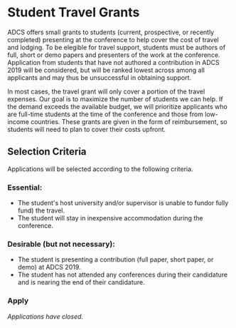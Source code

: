 ﻿# Student Travel Grants

ADCS offers small grants to students (current, prospective, or recently completed) presenting at the conference to help cover the cost of travel and lodging. To be elegible for travel support, students must be authors of full, short or demo papers and presenters of the work at the conference. Application from students that have not authored a contribution in ADCS 2019 will be considered, but will be ranked lowest across among all applicants and may thus be unsuccessful in obtaining support.

In most cases, the travel grant will only cover a portion of the travel expenses. Our goal is to maximize the number of students we can help. If the demand exceeds the available budget, we will prioritize applicants who are full-time students at the time of the conference and those from low-income countries. These grants are given in the form of reimbursement, so students will need to plan to cover their costs upfront.


## Selection Criteria

Applications will be selected according to the following criteria.

### Essential:

 - The student's host university and/or supervisor is unable to fundor fully fund) the travel.
 - The student will stay in inexpensive accommodation during the conference.

### Desirable (but not necessary):
 
 - The student is presenting a contribution (full paper, short paper, or demo) at ADCS 2019.
 - The student has not attended any conferences during their candidature and is nearing the end of their candidature.


### Apply

*Applications have closed.*
